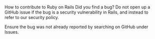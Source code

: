 How to contribute to Ruby on Rails
Did you find a bug?
Do not open up a GitHub issue if the bug is a security vulnerability in Rails, and instead to refer to our security policy.

Ensure the bug was not already reported by searching on GitHub under Issues.

